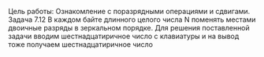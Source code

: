 Цель работы: 
      Ознакомление с поразрядными операциями и сдвигами.
Задача 7.12 
     В каждом байте длинного целого числа N поменять местами двоичные разряды в зеркальном порядке.
Для решения поставленной задачи вводим шестнадцатиричное число с клавиатуры и на вывод тоже получаем шестнадцатиричное число
